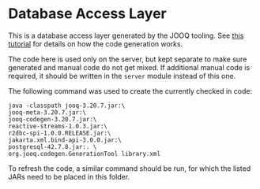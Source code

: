 Database Access Layer
=====================

This is a database access layer generated by the JOOQ tooling. See [this tutorial](https://www.jooq.org/doc/3.20/manual/getting-started/tutorials/jooq-in-7-steps/jooq-in-7-steps-step3/)
for details on how the code generation works.

The code here is used only on the server, but kept separate to make sure generated and manual code do not get mixed. If
additional manual code is required, it should be written in the `server` module instead of this one.

The following command was used to create the currently checked in code:

```shell
java -classpath jooq-3.20.7.jar:\
jooq-meta-3.20.7.jar:\
jooq-codegen-3.20.7.jar:\
reactive-streams-1.0.3.jar:\
r2dbc-spi-1.0.0.RELEASE.jar:\
jakarta.xml.bind-api-3.0.0.jar:\
postgresql-42.7.8.jar:. \
org.jooq.codegen.GenerationTool library.xml
```

To refresh the code, a similar command should be run, for which the listed JARs need to be placed in this folder.
